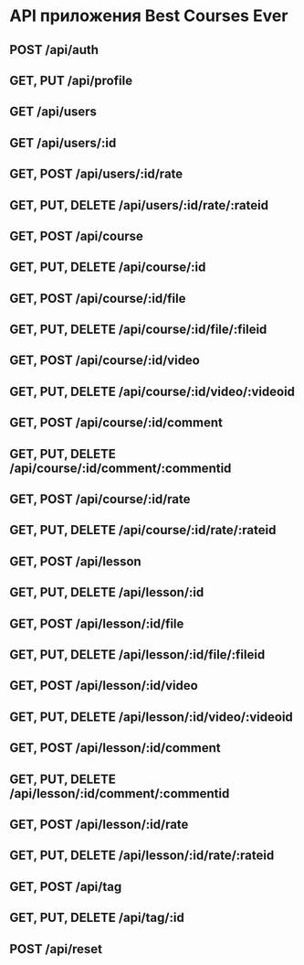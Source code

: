 # API приложения Best Courses Ever

## POST /api/auth
## GET, PUT /api/profile


## GET /api/users
## GET /api/users/:id

## GET, POST /api/users/:id/rate
## GET, PUT, DELETE /api/users/:id/rate/:rateid


## GET, POST /api/course
## GET, PUT, DELETE /api/course/:id

## GET, POST /api/course/:id/file
## GET, PUT, DELETE /api/course/:id/file/:fileid

## GET, POST /api/course/:id/video
## GET, PUT, DELETE /api/course/:id/video/:videoid

## GET, POST /api/course/:id/comment
## GET, PUT, DELETE /api/course/:id/comment/:commentid

## GET, POST /api/course/:id/rate
## GET, PUT, DELETE /api/course/:id/rate/:rateid



## GET, POST /api/lesson
## GET, PUT, DELETE /api/lesson/:id

## GET, POST /api/lesson/:id/file
## GET, PUT, DELETE /api/lesson/:id/file/:fileid

## GET, POST /api/lesson/:id/video
## GET, PUT, DELETE /api/lesson/:id/video/:videoid

## GET, POST /api/lesson/:id/comment
## GET, PUT, DELETE /api/lesson/:id/comment/:commentid

<!-- ## GET, POST /link
## GET, PUT, DELETE /link/:id -->

## GET, POST /api/lesson/:id/rate
## GET, PUT, DELETE /api/lesson/:id/rate/:rateid

<!-- ## GET, POST /api/course_student
## GET, PUT, DELETE /api/course_student/:id -->

<!-- ## GET, POST /privilegy
## GET, PUT, DELETE /privilegy/:id -->

## GET, POST /api/tag
## GET, PUT, DELETE /api/tag/:id

## POST /api/reset

